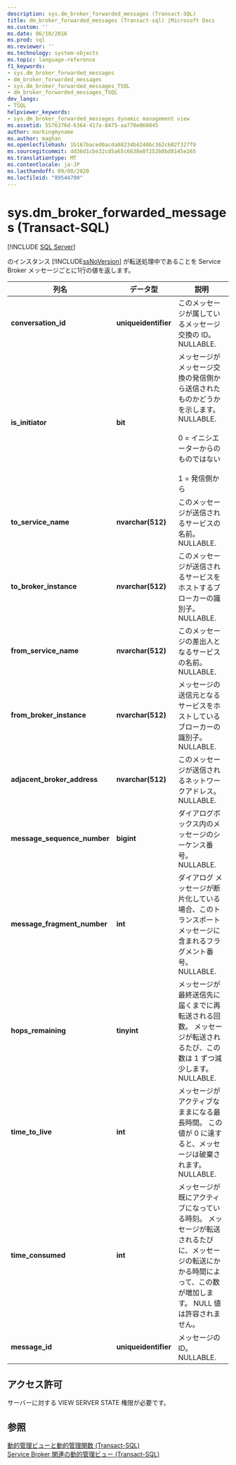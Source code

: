 ```yaml
---
description: sys.dm_broker_forwarded_messages (Transact-SQL)
title: dm_broker_forwarded_messages (Transact-sql) |Microsoft Docs
ms.custom: ''
ms.date: 06/10/2016
ms.prod: sql
ms.reviewer: ''
ms.technology: system-objects
ms.topic: language-reference
f1_keywords:
- sys.dm_broker_forwarded_messages
- dm_broker_forwarded_messages
- sys.dm_broker_forwarded_messages_TSQL
- dm_broker_forwarded_messages_TSQL
dev_langs:
- TSQL
helpviewer_keywords:
- sys.dm_broker_forwarded_messages dynamic management view
ms.assetid: 5576376d-6364-417a-8475-aa770e060845
author: markingmyname
ms.author: maghan
ms.openlocfilehash: 1b167baced0acda08234b4240bc362c602f327f9
ms.sourcegitcommit: dd36d1cbe32cd5a65c6638e8f252b0bd8145e165
ms.translationtype: MT
ms.contentlocale: ja-JP
ms.lasthandoff: 09/08/2020
ms.locfileid: "89544790"
---
```

# <a name="sysdm_broker_forwarded_messages-transact-sql"></a>sys.dm_broker_forwarded_messages (Transact-SQL)
[!INCLUDE [SQL Server](../../includes/applies-to-version/sqlserver.md)]

  のインスタンス [!INCLUDE[ssNoVersion](../../includes/ssnoversion-md.md)] が転送処理中であることを Service Broker メッセージごとに1行の値を返します。  
  

|列名|データ型|説明|  
|-----------------|---------------|-----------------|  
|**conversation_id**|**uniqueidentifier**|このメッセージが属しているメッセージ交換の ID。 NULLABLE.|  
|**is_initiator**|**bit**|メッセージがメッセージ交換の発信側から送信されたものかどうかを示します。  NULLABLE.<br /><br /> 0 = イニシエーターからのものではない<br /><br /> 1 = 発信側から|  
|**to_service_name**|**nvarchar(512)**|このメッセージが送信されるサービスの名前。 NULLABLE.|  
|**to_broker_instance**|**nvarchar(512)**|このメッセージが送信されるサービスをホストするブローカーの識別子。 NULLABLE.|  
|**from_service_name**|**nvarchar(512)**|このメッセージの差出人となるサービスの名前。 NULLABLE.|  
|**from_broker_instance**|**nvarchar(512)**|メッセージの送信元となるサービスをホストしているブローカーの識別子。 NULLABLE.|  
|**adjacent_broker_address**|**nvarchar(512)**|このメッセージが送信されるネットワークアドレス。 NULLABLE.|  
|**message_sequence_number**|**bigint**|ダイアログボックス内のメッセージのシーケンス番号。 NULLABLE.|  
|**message_fragment_number**|**int**|ダイアログ メッセージが断片化している場合、このトランスポート メッセージに含まれるフラグメント番号。 NULLABLE.|  
|**hops_remaining**|**tinyint**|メッセージが最終送信先に届くまでに再転送される回数。 メッセージが転送されるたび、この数は 1 ずつ減少します。 NULLABLE.|  
|**time_to_live**|**int**|メッセージがアクティブなままになる最長時間。 この値が 0 に達すると、メッセージは破棄されます。 NULLABLE.|  
|**time_consumed**|**int**|メッセージが既にアクティブになっている時刻。 メッセージが転送されるたびに、メッセージの転送にかかる時間によって、この数が増加します。 NULL 値は許容されません。|  
|**message_id**|**uniqueidentifier**|メッセージの ID。 NULLABLE.|  
  
## <a name="permissions"></a>アクセス許可  
 サーバーに対する VIEW SERVER STATE 権限が必要です。  
  
## <a name="see-also"></a>参照  
 [動的管理ビューと動的管理関数 &#40;Transact-SQL&#41;](~/relational-databases/system-dynamic-management-views/system-dynamic-management-views.md)   
 [Service Broker 関連の動的管理ビュー &#40;Transact-SQL&#41;](../../relational-databases/system-dynamic-management-views/service-broker-related-dynamic-management-views-transact-sql.md)  
  
  

